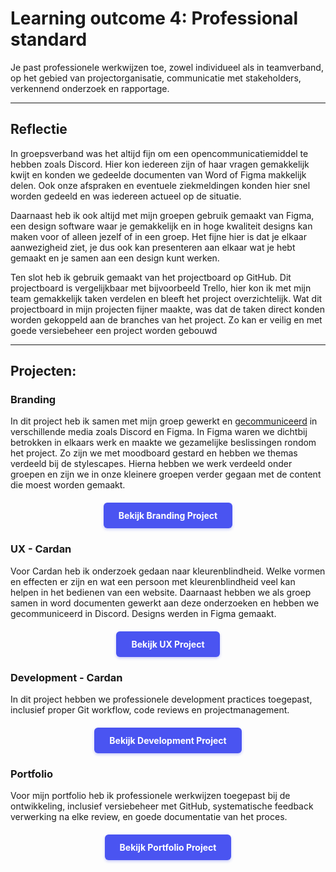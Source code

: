 # Learning outcome 4: Professional standard

Je past professionele werkwijzen toe, zowel individueel als in teamverband, op het gebied van projectorganisatie, communicatie met stakeholders, verkennend onderzoek en rapportage.

---

## Reflectie
In groepsverband was het altijd fijn om een opencommunicatiemiddel te hebben zoals Discord. Hier kon iedereen zijn of haar vragen gemakkelijk kwijt en konden we gedeelde documenten van Word of Figma makkelijk delen. Ook onze afspraken en eventuele ziekmeldingen konden hier snel worden gedeeld en was iedereen actueel op de situatie. 

Daarnaast heb ik ook altijd met mijn groepen gebruik gemaakt van Figma, een design software waar je gemakkelijk en in hoge kwaliteit designs kan maken voor of alleen jezelf of in een groep. Het fijne hier is dat je elkaar aanwezigheid ziet, je dus ook kan presenteren aan elkaar wat je hebt gemaakt en je samen aan een design kunt werken.

Ten slot heb ik gebruik gemaakt van het projectboard op GitHub. Dit projectboard is vergelijkbaar met bijvoorbeeld Trello, hier kon ik met mijn team gemakkelijk taken verdelen en bleeft het project overzichtelijk. Wat dit projectboard in mijn projecten fijner maakte, was dat de taken direct konden worden gekoppeld aan de branches van het project. Zo kan er veilig en met goede versiebeheer een project worden gebouwd


---

## Projecten:

<h3 id="branding">Branding</h3>

In dit project heb ik samen met mijn groep gewerkt en [gecommuniceerd](/point1#communicatie) in verschillende media zoals Discord en Figma. In Figma waren we dichtbij betrokken in elkaars werk en maakte we gezamelijke beslissingen rondom het project. Zo zijn we met moodboard gestard en hebben we themas verdeeld bij de stylescapes. Hierna hebben we werk verdeeld onder groepen en zijn we in onze kleinere groepen verder gegaan met de content die moest worden gemaakt.

<div style="display: flex; justify-content: center; margin: 20px 0;">
  <a href="/point1#top" style="display: inline-block; background-color: #4a54f1; color: white; padding: 12px 24px; text-decoration: none; border-radius: 6px; font-weight: bold; transition: all 0.2s ease; box-shadow: 0 2px 4px rgba(74, 84, 241, 0.3);">
    Bekijk Branding Project
  </a>
</div>

<h3 id="ux-cardan">UX - Cardan</h3>

Voor Cardan heb ik onderzoek gedaan naar kleurenblindheid. Welke vormen en effecten er zijn en wat een persoon met kleurenblindheid veel kan helpen in het bedienen van een website. Daarnaast hebben we als groep samen in word documenten gewerkt aan deze onderzoeken en hebben we gecommuniceerd in Discord. Designs werden in Figma gemaakt.

<div style="display: flex; justify-content: center; margin: 20px 0;">
  <a href="/point2#top" style="display: inline-block; background-color: #4a54f1; color: white; padding: 12px 24px; text-decoration: none; border-radius: 6px; font-weight: bold; transition: all 0.2s ease; box-shadow: 0 2px 4px rgba(74, 84, 241, 0.3);">
    Bekijk UX Project
  </a>
</div>

<h3 id="development-cardan">Development - Cardan</h3>

In dit project hebben we professionele development practices toegepast, inclusief proper Git workflow, code reviews en projectmanagement.

<div style="display: flex; justify-content: center; margin: 20px 0;">
  <a href="/point3#top" style="display: inline-block; background-color: #4a54f1; color: white; padding: 12px 24px; text-decoration: none; border-radius: 6px; font-weight: bold; transition: all 0.2s ease; box-shadow: 0 2px 4px rgba(74, 84, 241, 0.3);">
    Bekijk Development Project
  </a>
</div>

<h3 id="portfolio">Portfolio</h3>

Voor mijn portfolio heb ik professionele werkwijzen toegepast bij de ontwikkeling, inclusief versiebeheer met GitHub, systematische feedback verwerking na elke review, en goede documentatie van het proces.

<div style="display: flex; justify-content: center; margin: 20px 0;">
  <a href="/point5#top" style="display: inline-block; background-color: #4a54f1; color: white; padding: 12px 24px; text-decoration: none; border-radius: 6px; font-weight: bold; transition: all 0.2s ease; box-shadow: 0 2px 4px rgba(74, 84, 241, 0.3);">
    Bekijk Portfolio Project
  </a>
</div>
